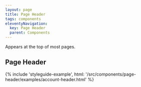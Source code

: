 ```yaml
---
layout: page
title: Page Header
tags: components
eleventyNavigation:
  key: Page Header
  parent: Components
---
```


Appears at the top of most pages.

## Page Header

{% include 'styleguide-example', html: '/src/components/page-header/examples/account-header.html' %}
